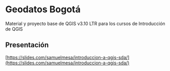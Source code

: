 # Geodatos Bogotá

Material y proyecto base de QGIS v3.10 LTR para los cursos de Introducción de QGIS 

## Presentación

[https://slides.com/samuelmesa/introduccion-a-qgis-sda/](https://slides.com/samuelmesa/introduccion-a-qgis-sda/)
